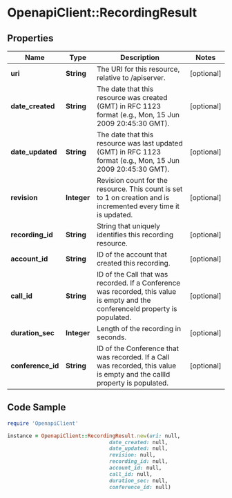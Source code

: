 # OpenapiClient::RecordingResult

## Properties

Name | Type | Description | Notes
------------ | ------------- | ------------- | -------------
**uri** | **String** | The URI for this resource, relative to /apiserver. | [optional] 
**date_created** | **String** | The date that this resource was created (GMT) in RFC 1123 format (e.g., Mon, 15 Jun 2009 20:45:30 GMT). | [optional] 
**date_updated** | **String** | The date that this resource was last updated (GMT) in RFC 1123 format (e.g., Mon, 15 Jun 2009 20:45:30 GMT). | [optional] 
**revision** | **Integer** | Revision count for the resource. This count is set to 1 on creation and is incremented every time it is updated. | [optional] 
**recording_id** | **String** | String that uniquely identifies this recording resource. | [optional] 
**account_id** | **String** | ID of the account that created this recording. | [optional] 
**call_id** | **String** | ID of the Call that was recorded. If a Conference was recorded, this value is empty and the conferenceId property is populated. | [optional] 
**duration_sec** | **Integer** | Length of the recording in seconds. | [optional] 
**conference_id** | **String** | ID of the Conference that was recorded. If a Call was recorded, this value is empty and the callId property is populated. | [optional] 

## Code Sample

```ruby
require 'OpenapiClient'

instance = OpenapiClient::RecordingResult.new(uri: null,
                                 date_created: null,
                                 date_updated: null,
                                 revision: null,
                                 recording_id: null,
                                 account_id: null,
                                 call_id: null,
                                 duration_sec: null,
                                 conference_id: null)
```


